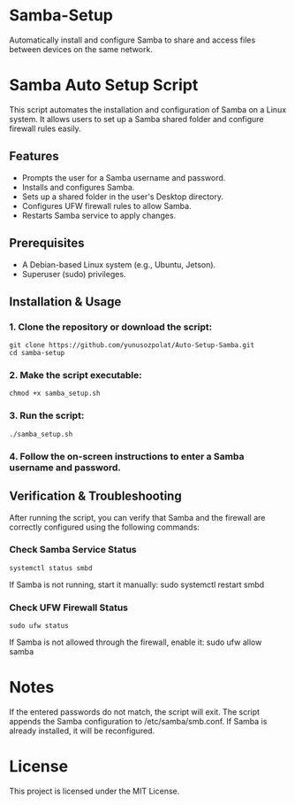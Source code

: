 # Samba-Setup
Automatically install and configure Samba to share and access files between devices on the same network.

# Samba Auto Setup Script

This script automates the installation and configuration of Samba on a Linux system. It allows users to set up a Samba shared folder and configure firewall rules easily.

## Features
- Prompts the user for a Samba username and password.
- Installs and configures Samba.
- Sets up a shared folder in the user's Desktop directory.
- Configures UFW firewall rules to allow Samba.
- Restarts Samba service to apply changes.

## Prerequisites
- A Debian-based Linux system (e.g., Ubuntu, Jetson).
- Superuser (sudo) privileges.

## Installation & Usage

### 1. Clone the repository or download the script:
    git clone https://github.com/yunusozpolat/Auto-Setup-Samba.git
    cd samba-setup

### 2. Make the script executable:
    chmod +x samba_setup.sh

### 3. Run the script:
    ./samba_setup.sh

### 4. Follow the on-screen instructions to enter a Samba username and password.

## Verification & Troubleshooting
After running the script, you can verify that Samba and the firewall are correctly configured using the following commands:

### Check Samba Service Status
    systemctl status smbd

If Samba is not running, start it manually:
    sudo systemctl restart smbd

### Check UFW Firewall Status
    sudo ufw status

If Samba is not allowed through the firewall, enable it:
    sudo ufw allow samba

# Notes
If the entered passwords do not match, the script will exit.
The script appends the Samba configuration to /etc/samba/smb.conf.
If Samba is already installed, it will be reconfigured.

# License

This project is licensed under the MIT License.
